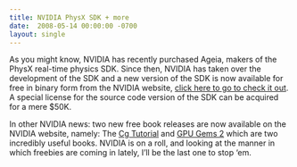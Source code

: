 ```yaml
---
title: NVIDIA PhysX SDK + more
date:  2008-05-14 00:00:00 -0700
layout: single
---
```


As you might know, NVIDIA has recently purchased Ageia, makers of the PhysX real-time physics SDK. Since then, NVIDIA has taken over the development of the SDK and a new version of the SDK is now available for free in binary form from the NVIDIA website, [click here to go to check it out](https://web.archive.org/web/20090207202531/http://developer.nvidia.com/object/physx.html). A special license for the source code version of the SDK can be acquired for a mere $50K.

In other NVIDIA news: two new free book releases are now available on the NVIDIA website, namely: The [Cg Tutorial](https://web.archive.org/web/20090207202531/http://http.developer.nvidia.com/CgTutorial/cg_tutorial_chapter01.html) and [GPU Gems 2](https://web.archive.org/web/20090207202531/http://http.developer.nvidia.com/GPUGems2/gpugems2_part01.html) which are two incredibly useful books. NVIDIA is on a roll, and looking at the manner in which freebies are coming in lately, I’ll be the last one to stop ‘em.
